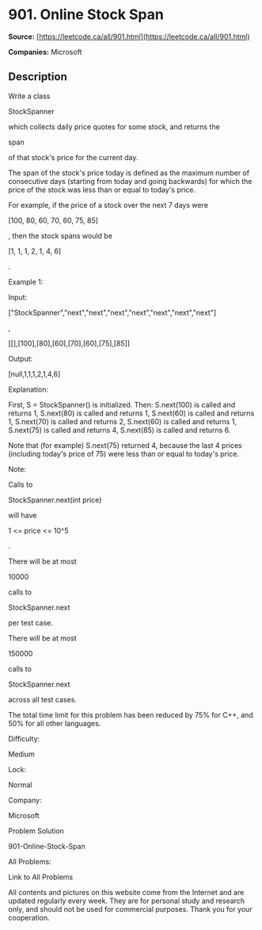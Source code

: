 # 901. Online Stock Span

**Source:** [https://leetcode.ca/all/901.html](https://leetcode.ca/all/901.html)

**Companies:** Microsoft

## Description

Write a class

StockSpanner

which collects daily price quotes for some stock, and
        returns the

span

of that stock's price for the current day.

The span of the stock's price today is defined as the maximum number of consecutive
        days (starting from today and going backwards) for which the price of the stock was
        less than or equal to today's price.

For example, if the price of a stock over the next 7 days were

[100, 80, 60, 70, 60,
        75, 85]

, then the stock spans would be

[1, 1, 1, 2, 1, 4, 6]

.

Example 1:

Input:

["StockSpanner","next","next","next","next","next","next","next"]

,

[[],[100],[80],[60],[70],[60],[75],[85]]

Output:

[null,1,1,1,2,1,4,6]

Explanation:

First, S = StockSpanner() is initialized.  Then:
S.next(100) is called and returns 1,
S.next(80) is called and returns 1,
S.next(60) is called and returns 1,
S.next(70) is called and returns 2,
S.next(60) is called and returns 1,
S.next(75) is called and returns 4,
S.next(85) is called and returns 6.

Note that (for example) S.next(75) returned 4, because the last 4 prices
(including today's price of 75) were less than or equal to today's price.

Note:

Calls to

StockSpanner.next(int price)

will have

1 <= price
                <= 10^5

.

There will be at most

10000

calls to

StockSpanner.next

per
                test case.

There will be at most

150000

calls to

StockSpanner.next

across all test cases.

The total time limit for this problem has been reduced by 75% for C++, and
                50% for all other languages.

Difficulty:

Medium

Lock:

Normal

Company:

Microsoft

Problem Solution

901-Online-Stock-Span

All Problems:

Link to All Problems

All contents and pictures on this website come from the Internet and are updated regularly every week. They are for personal study and research only, and should not be used for commercial purposes. Thank you for your cooperation.

